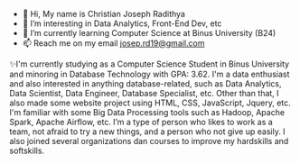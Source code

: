 - 👋 Hi, My name is Christian Joseph Radithya
- 👀 I’m interesting in Data Analytics, Front-End Dev, etc
- 🌱 I’m currently learning Computer Science at Binus University (B24)
- 📫 Reach me on my email josep.rd19@gmail.com


✨I'm currently studying as a Computer Science Student in Binus University and minoring in Database Technology with GPA: 3.62. I'm a data enthusiast and also interested in anything database-related, such as Data Analytics, Data Scientist, Data Engineer, Database Specialist, etc. Other than that, I also made some website project using HTML, CSS, JavaScript, Jquery, etc. I'm familiar with some Big Data Processing tools such as Hadoop, Apache Spark, Apache Airflow, etc.
I’m a type of person who likes to work as a team, not afraid to try a new things, and a person who not give up easily. I also joined several organizations dan courses to improve my hardskills and softskills.


<!---
JosephRd/JosephRd is a ✨ special ✨ repository because its `README.md` (this file) appears on your GitHub profile.
You can click the Preview link to take a look at your changes.
--->
